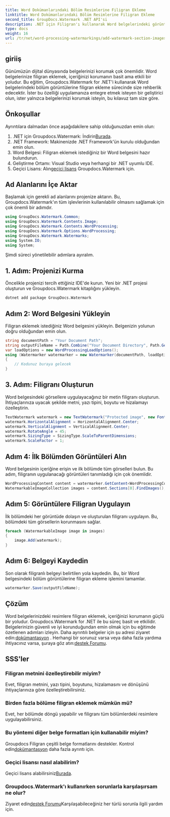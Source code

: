```yaml
---
title: Word Dokümanlarındaki Bölüm Resimlerine Filigran Ekleme
linktitle: Word Dokümanlarındaki Bölüm Resimlerine Filigran Ekleme
second_title: GroupDocs.Watermark .NET API'si
description: .NET için Filigran'ı kullanarak Word belgelerindeki görüntülere nasıl filigran ekleyeceğinizi öğrenin. Güvenli ve profesyonel belge koruması için kılavuzumuzu takip edin.
type: docs
weight: 16
url: /tr/net/word-processing-watermarkings/add-watermark-section-images-word-docs/
---
```

## giriiş
Günümüzün dijital dünyasında belgelerinizi korumak çok önemlidir. Word belgelerinize filigran eklemek, içeriğinizi korumanın basit ama etkili bir yoludur. Bu eğitim, Groupdocs.Watermark for .NET'i kullanarak Word belgelerindeki bölüm görüntülerine filigran ekleme sürecinde size rehberlik edecektir. İster bu özelliği uygulamanıza entegre etmek isteyen bir geliştirici olun, ister yalnızca belgelerinizi korumak isteyin, bu kılavuz tam size göre.
## Önkoşullar
Ayrıntılara dalmadan önce aşağıdakilere sahip olduğunuzdan emin olun:
1.  .NET için Groupdocs.Watermark: İndirin[Burada](https://releases.groupdocs.com/Watermark/net/).
2. .NET Framework: Makinenizde .NET Framework'ün kurulu olduğundan emin olun.
3. Word Belgesi: Filigran eklemek istediğiniz bir Word belgesini hazır bulundurun.
4. Geliştirme Ortamı: Visual Studio veya herhangi bir .NET uyumlu IDE.
5.  Geçici Lisans: Alın[geçici lisans](https://purchase.groupdocs.com/temporary-license/) Groupdocs.Watermark için.
## Ad Alanlarını İçe Aktar
Başlamak için gerekli ad alanlarını projenize aktarın. Bu, Groupdocs.Watermark'ın tüm işlevlerinin kullanılabilir olmasını sağlamak için çok önemli bir adımdır.
```csharp
using GroupDocs.Watermark.Common;
using GroupDocs.Watermark.Contents.Image;
using GroupDocs.Watermark.Contents.WordProcessing;
using GroupDocs.Watermark.Options.WordProcessing;
using GroupDocs.Watermark.Watermarks;
using System.IO;
using System;
```
Şimdi süreci yönetilebilir adımlara ayıralım.
## 1. Adım: Projenizi Kurma
Öncelikle projenizi tercih ettiğiniz IDE'de kurun. Yeni bir .NET projesi oluşturun ve Groupdocs.Watermark kitaplığını yükleyin.
```bash
dotnet add package GroupDocs.Watermark
```
## Adım 2: Word Belgesini Yükleyin
Filigran eklemek istediğiniz Word belgesini yükleyin. Belgenizin yolunun doğru olduğundan emin olun.
```csharp
string documentPath = "Your Document Path";
string outputFileName = Path.Combine("Your Document Directory", Path.GetFileName(documentPath));
var loadOptions = new WordProcessingLoadOptions();
using (Watermarker watermarker = new Watermarker(documentPath, loadOptions))
{
    // Kodunuz buraya gelecek
}
```
## 3. Adım: Filigranı Oluşturun
Word belgesindeki görsellere uygulayacağınız bir metin filigranı oluşturun. İhtiyaçlarınıza uyacak şekilde metni, yazı tipini, boyutu ve hizalamayı özelleştirin.
```csharp
TextWatermark watermark = new TextWatermark("Protected image", new Font("Arial", 8));
watermark.HorizontalAlignment = HorizontalAlignment.Center;
watermark.VerticalAlignment = VerticalAlignment.Center;
watermark.RotateAngle = 45;
watermark.SizingType = SizingType.ScaleToParentDimensions;
watermark.ScaleFactor = 1;
```
## Adım 4: İlk Bölümden Görüntüleri Alın
Word belgesinin içeriğine erişin ve ilk bölümde tüm görselleri bulun. Bu adım, filigranın uygulanacağı görüntüleri tanımladığı için çok önemlidir.
```csharp
WordProcessingContent content = watermarker.GetContent<WordProcessingContent>();
WatermarkableImageCollection images = content.Sections[0].FindImages();
```
## Adım 5: Görüntülere Filigran Uygulayın
İlk bölümdeki her görüntüde dolaşın ve oluşturulan filigranı uygulayın. Bu, bölümdeki tüm görsellerin korunmasını sağlar.
```csharp
foreach (WatermarkableImage image in images)
{
    image.Add(watermark);
}
```
## Adım 6: Belgeyi Kaydedin
Son olarak filigranlı belgeyi belirtilen yola kaydedin. Bu, bir Word belgesindeki bölüm görüntülerine filigran ekleme işlemini tamamlar.
```csharp
watermarker.Save(outputFileName);
```
## Çözüm
Word belgelerinizdeki resimlere filigran eklemek, içeriğinizi korumanın güçlü bir yoludur. Groupdocs.Watermark for .NET ile bu süreç basit ve etkilidir. Belgelerinizin güvenli ve iyi korunduğundan emin olmak için bu eğitimde özetlenen adımları izleyin.
 Daha ayrıntılı belgeler için şu adresi ziyaret edin:[dokümantasyon](https://reference.groupdocs.com/Watermark/net/) . Herhangi bir sorunuz varsa veya daha fazla yardıma ihtiyacınız varsa, şuraya göz atın:[destek Forumu](https://forum.groupdocs.com/c/watermark/19).
## SSS'ler
### Filigran metnini özelleştirebilir miyim?
Evet, filigran metnini, yazı tipini, boyutunu, hizalamasını ve dönüşünü ihtiyaçlarınıza göre özelleştirebilirsiniz.
### Birden fazla bölüme filigran eklemek mümkün mü?
Evet, her bölümde döngü yapabilir ve filigranı tüm bölümlerdeki resimlere uygulayabilirsiniz.
### Bu yöntemi diğer belge formatları için kullanabilir miyim?
 Groupdocs Filigran çeşitli belge formatlarını destekler. Kontrol edin[dokümantasyon](https://reference.groupdocs.com/Watermark/net/) daha fazla ayrıntı için.
### Geçici lisansı nasıl alabilirim?
 Geçici lisans alabilirsiniz[Burada](https://purchase.groupdocs.com/temporary-license/).
### Groupdocs.Watermark'ı kullanırken sorunlarla karşılaşırsam ne olur?
 Ziyaret edin[destek Forumu](https://forum.groupdocs.com/c/watermark/19)Karşılaşabileceğiniz her türlü sorunla ilgili yardım için.